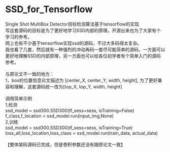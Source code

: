 # SSD_for_Tensorflow
Single Shot MultiBox Detector目标检测算法基于tensorflow的实现<br/>
写这套源码的目标是为了更好地学习SSD内部的原理，开源出来也为了大家有个学习的参考。<br/>
网上也有不少基于tensorflow实现ssd的源码，不过大多码得太复杂。<br/>
我也看了几套，然后就有一种强烈的冲动再码一套尽可能简单的源码，一方面可以更好地理解SSD的内部原理，另一方面也可以给各位初学者有个简单入门的源码参考。<br/>
<br/>
与原论文不一致的地方：<br/>
1，box的位置信息论文描述为 [center_X, center_Y, width, height], 为了更好兼容和理解，这套源码统一改为[top_X, top_Y, width, height]<br/>
<br/>
调用简单示例<br/>
1,检测<br/>
  ssd_model = ssd300.SSD300(tf_sess=sess, isTraining=False)<br/>
  f_class,f_location = ssd_model.run(input_img,None)<br/>
2,训练<br/>
  ssd_model = ssd300.SSD300(tf_sess=sess, isTraining=True)<br/>
  loss_all,loss_location,loss_class = ssd_model.run(train_data, actual_data)<br/>
<br/>
【整体架码源码已完成，但是卷积参数还没有跟原论文一致】<br/>
